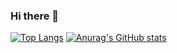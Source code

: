 ### Hi there 👋
[![Top Langs](https://github-readme-stats.vercel.app/api/top-langs/?username=FranciscoTavaresNeto)](https://github.com/anuraghazra/github-readme-stats)
[![Anurag's GitHub stats](https://github-readme-stats.vercel.app/api?username=FranciscoTavaresNeto&include_all_commits=true&count_private=true)](https://github.com/anuraghazra/github-readme-stats)
<!--
**FranciscoTavaresNeto/FranciscoTavaresNeto** is a ✨ _special_ ✨ repository because its `README.md` (this file) appears on your GitHub profile.

Here are some ideas to get you started:

- 🔭 I’m currently working on ...
- 🌱 I’m currently learning ...
- 👯 I’m looking to collaborate on ...
- 🤔 I’m looking for help with ...
- 💬 Ask me about ...
- 📫 How to reach me: ...
- 😄 Pronouns: ...
- ⚡ Fun fact: ...
-->
